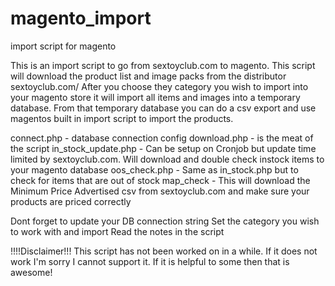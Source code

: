 # magento_import
import script for magento


This is an import script to go from sextoyclub.com to magento.  This script will download the product list and image packs from the distributor sextoyclub.com/
After you choose they category you wish to import into your magento store it will import all items and images into a temporary database.
From that temporary database you can do a csv export and use magentos built in import script to import the products.

connect.php - database connection config
download.php - is the meat of the script
in_stock_update.php - Can be setup on Cronjob but update time limited by sextoyclub.com. Will download and double check instock items to your magento database
oos_check.php - Same as in_stock.php but to check for items that are out of stock
map_check - This will download the Minimum Price Advertised csv from sextoyclub.com and make sure your products are priced correctly





Dont forget to update your DB connection string
Set the category you wish to work with and import
Read the notes in the script





!!!!Disclaimer!!!
This script has not been worked on in a while. If it does not work I'm sorry I cannot support it.  If it is helpful to some then that is awesome!
